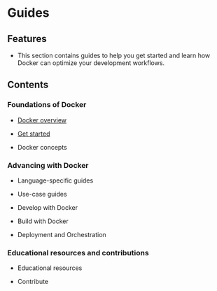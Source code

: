 # Guides

## Features

- This section contains guides to help you get started and learn how Docker can optimize your development workflows.

## Contents

### Foundations of Docker

- [Docker overview](docker-overview.md)

- [Get started](get-started)

- Docker concepts

### Advancing with Docker

- Language-specific guides

- Use-case guides

- Develop with Docker

- Build with Docker

- Deployment and Orchestration

### Educational resources and contributions

- Educational resources

- Contribute
